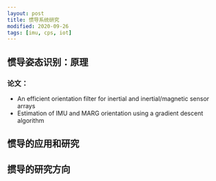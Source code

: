 ```yaml
---
layout: post
title: 惯导系统研究 
modified: 2020-09-26
tags: [imu, cps, iot]
---
```

## 惯导姿态识别：原理
### 论文：
- An efficient orientation filter for inertial and inertial/magnetic sensor arrays
- Estimation of IMU and MARG orientation using a gradient descent algorithm
## 惯导的应用和研究

## 掼导的研究方向